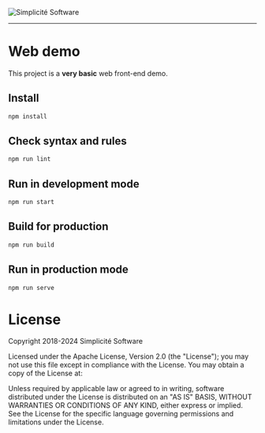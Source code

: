 ![Simplicité Software](https://platform.simplicite.io/logos/logo250-grey.png)
* * *

Web demo
========

This project is a **very basic** web front-end demo.

Install
-------

```bash
npm install
```

Check syntax and rules
----------------------

```bash
npm run lint
```

Run in development mode
-----------------------

```bash
npm run start
```

Build for production
--------------------

```bash
npm run build
```

Run in production mode
----------------------

```bash
npm run serve
```

License
=======

Copyright 2018-2024 Simplicité Software

Licensed under the Apache License, Version 2.0 (the "License");
you may not use this file except in compliance with the License.
You may obtain a copy of the License at:

[](http://www.apache.org/licenses/LICENSE-2.0)

Unless required by applicable law or agreed to in writing, software
distributed under the License is distributed on an "AS IS" BASIS,
WITHOUT WARRANTIES OR CONDITIONS OF ANY KIND, either express or implied.
See the License for the specific language governing permissions and
limitations under the License.
